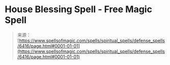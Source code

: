 <!--yml

category: 未分类

date: 2024-06-12 18:41:04

-->

# House Blessing Spell - Free Magic Spell

> 来源：[https://www.spellsofmagic.com/spells/spiritual_spells/defense_spells/6416/page.html#0001-01-01](https://www.spellsofmagic.com/spells/spiritual_spells/defense_spells/6416/page.html#0001-01-01)

